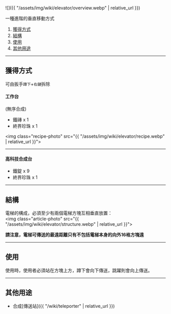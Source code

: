 ![]({{ "/assets/img/wiki/elevator/overview.webp" | relative_url }})

一種進階的垂直移動方式

<div class="article-content">
<ol>
    <li><a href="#獲得方式">獲得方式</a></li>
	<li><a href="#結構">結構</a></li>
    <li><a href="#使用">使用</a></li>
	<li><a href="#其他用途">其他用途</a></li>
</ol>
</div>

---

## 獲得方式

可由扳手`蹲下`+`右鍵`拆除


#### 工作台

(無序合成)

- 鐵磚 x 1  
- 終界珍珠 x 1

<img class="recipe-photo" src="{{ "/assets/img/wiki/elevator/recipe.webp" | relative_url }}">

<hr class="sub">

#### 高科技合成台

- 鐵錠 x 9  
- 終界珍珠 x 1

---

## 結構

電梯的構成，必須至少有兩個電梯方塊互相垂直放置：  
<img class="article-photo" src="{{ "/assets/img/wiki/elevator/structure.webp" | relative_url }}">

__請注意，電梯可傳送的最遠距離只有不包括電梯本身的向外16格方塊遠__

---

## 使用

使用時，使用者必須站在方塊上方，蹲下會向下傳送，跳躍則會向上傳送。

---

## 其他用途

- 合成[傳送站]({{ "/wiki/teleporter" | relative_url }})  
